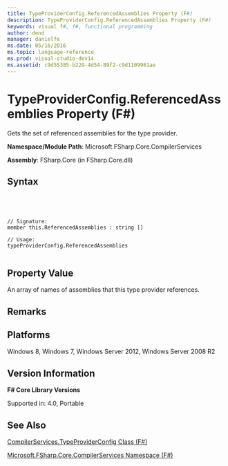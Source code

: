 ```yaml
---
title: TypeProviderConfig.ReferencedAssemblies Property (F#)
description: TypeProviderConfig.ReferencedAssemblies Property (F#)
keywords: visual f#, f#, functional programming
author: dend
manager: danielfe
ms.date: 05/16/2016
ms.topic: language-reference
ms.prod: visual-studio-dev14
ms.assetid: c9d55385-b229-4d54-89f2-c9d1109961ae 
---
```


# TypeProviderConfig.ReferencedAssemblies Property (F#)

Gets the set of referenced assemblies for the type provider.

**Namespace/Module Path**: Microsoft.FSharp.Core.CompilerServices

**Assembly**: FSharp.Core (in FSharp.Core.dll)


## Syntax



```




// Signature:
member this.ReferencedAssemblies : string []

// Usage:
typeProviderConfig.ReferencedAssemblies


```





## Property Value
An array of names of assemblies that this type provider references.


## Remarks

## Platforms
Windows 8, Windows 7, Windows Server 2012, Windows Server 2008 R2


## Version Information
**F# Core Library Versions**

Supported in: 4.0, Portable




## See Also
[CompilerServices.TypeProviderConfig Class &#40;F&#35;&#41;](CompilerServices.TypeProviderConfig-Class-%5BFSharp%5D.md)

[Microsoft.FSharp.Core.CompilerServices Namespace &#40;F&#35;&#41;](Microsoft.FSharp.Core.CompilerServices-Namespace-%5BFSharp%5D.md)

